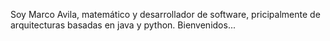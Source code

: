 Soy Marco Avila, matemático y desarrollador de software, pricipalmente de arquitecturas basadas en java y python. Bienvenidos...


<!---
Mavilan/Mavilan is a ✨ special ✨ repository because its `README.md` (this file) appears on your GitHub profile.
You can click the Preview link to take a look at your changes.
--->
